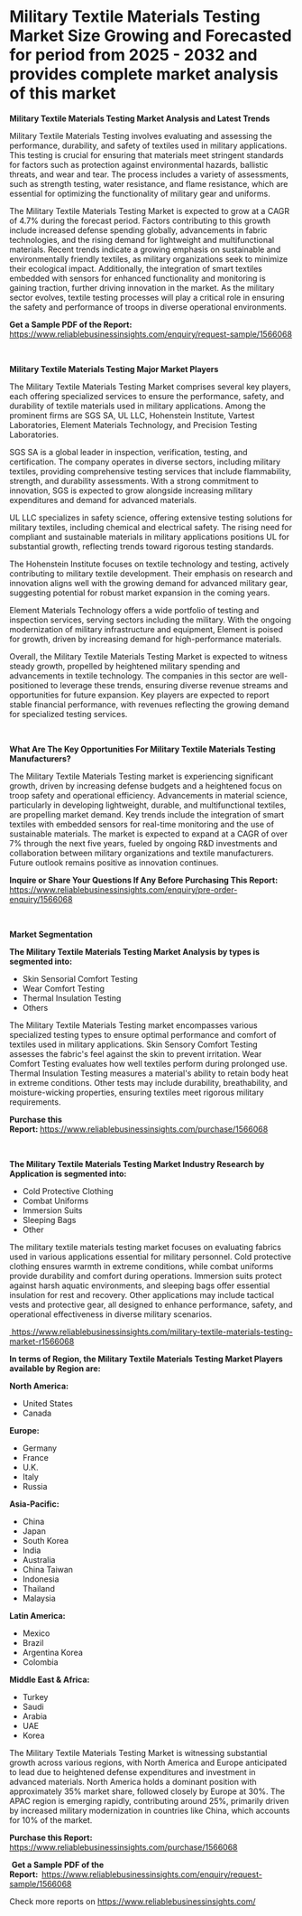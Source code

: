 <p><h1>Military Textile Materials Testing Market Size Growing and Forecasted for period from 2025 - 2032 and provides complete market analysis of this market</h1></p><p><strong>Military Textile Materials Testing Market Analysis and Latest Trends</strong></p>
<p><p>Military Textile Materials Testing involves evaluating and assessing the performance, durability, and safety of textiles used in military applications. This testing is crucial for ensuring that materials meet stringent standards for factors such as protection against environmental hazards, ballistic threats, and wear and tear. The process includes a variety of assessments, such as strength testing, water resistance, and flame resistance, which are essential for optimizing the functionality of military gear and uniforms.</p><p>The Military Textile Materials Testing Market is expected to grow at a CAGR of 4.7% during the forecast period. Factors contributing to this growth include increased defense spending globally, advancements in fabric technologies, and the rising demand for lightweight and multifunctional materials. Recent trends indicate a growing emphasis on sustainable and environmentally friendly textiles, as military organizations seek to minimize their ecological impact. Additionally, the integration of smart textiles embedded with sensors for enhanced functionality and monitoring is gaining traction, further driving innovation in the market. As the military sector evolves, textile testing processes will play a critical role in ensuring the safety and performance of troops in diverse operational environments.</p></p>
<p><strong>Get a Sample PDF of the Report:&nbsp;</strong> <a href="https://www.reliablebusinessinsights.com/enquiry/request-sample/1566068?utm_campaign=3356&utm_medium=2&utm_source=Github&utm_content=ia&utm_term=22032025&utm_id=military-textile-materials-testing">https://www.reliablebusinessinsights.com/enquiry/request-sample/1566068</a></p>
<p>&nbsp;</p>
<p><strong>Military Textile Materials Testing Major Market Players</strong></p>
<p><p>The Military Textile Materials Testing Market comprises several key players, each offering specialized services to ensure the performance, safety, and durability of textile materials used in military applications. Among the prominent firms are SGS SA, UL LLC, Hohenstein Institute, Vartest Laboratories, Element Materials Technology, and Precision Testing Laboratories.</p><p>SGS SA is a global leader in inspection, verification, testing, and certification. The company operates in diverse sectors, including military textiles, providing comprehensive testing services that include flammability, strength, and durability assessments. With a strong commitment to innovation, SGS is expected to grow alongside increasing military expenditures and demand for advanced materials.</p><p>UL LLC specializes in safety science, offering extensive testing solutions for military textiles, including chemical and electrical safety. The rising need for compliant and sustainable materials in military applications positions UL for substantial growth, reflecting trends toward rigorous testing standards.</p><p>The Hohenstein Institute focuses on textile technology and testing, actively contributing to military textile development. Their emphasis on research and innovation aligns well with the growing demand for advanced military gear, suggesting potential for robust market expansion in the coming years.</p><p>Element Materials Technology offers a wide portfolio of testing and inspection services, serving sectors including the military. With the ongoing modernization of military infrastructure and equipment, Element is poised for growth, driven by increasing demand for high-performance materials.</p><p>Overall, the Military Textile Materials Testing Market is expected to witness steady growth, propelled by heightened military spending and advancements in textile technology. The companies in this sector are well-positioned to leverage these trends, ensuring diverse revenue streams and opportunities for future expansion. Key players are expected to report stable financial performance, with revenues reflecting the growing demand for specialized testing services.</p></p>
<p>&nbsp;</p>
<p><strong>What Are The Key Opportunities For Military Textile Materials Testing Manufacturers?</strong></p>
<p><p>The Military Textile Materials Testing market is experiencing significant growth, driven by increasing defense budgets and a heightened focus on troop safety and operational efficiency. Advancements in material science, particularly in developing lightweight, durable, and multifunctional textiles, are propelling market demand. Key trends include the integration of smart textiles with embedded sensors for real-time monitoring and the use of sustainable materials. The market is expected to expand at a CAGR of over 7% through the next five years, fueled by ongoing R&D investments and collaboration between military organizations and textile manufacturers. Future outlook remains positive as innovation continues.</p></p>
<p><strong>Inquire or Share Your Questions If Any Before Purchasing This Report:</strong> <a href="https://www.reliablebusinessinsights.com/enquiry/pre-order-enquiry/1566068?utm_campaign=3356&utm_medium=2&utm_source=Github&utm_content=ia&utm_term=22032025&utm_id=military-textile-materials-testing">https://www.reliablebusinessinsights.com/enquiry/pre-order-enquiry/1566068</a></p>
<p>&nbsp;</p>
<p><strong>Market Segmentation</strong></p>
<p><strong>The Military Textile Materials Testing Market Analysis by types is segmented into:</strong></p>
<p><ul><li>Skin Sensorial Comfort Testing</li><li>Wear Comfort Testing</li><li>Thermal Insulation Testing</li><li>Others</li></ul></p>
<p><p>The Military Textile Materials Testing market encompasses various specialized testing types to ensure optimal performance and comfort of textiles used in military applications. Skin Sensory Comfort Testing assesses the fabric's feel against the skin to prevent irritation. Wear Comfort Testing evaluates how well textiles perform during prolonged use. Thermal Insulation Testing measures a material's ability to retain body heat in extreme conditions. Other tests may include durability, breathability, and moisture-wicking properties, ensuring textiles meet rigorous military requirements.</p></p>
<p><strong>Purchase this Report:&nbsp;</strong><a href="https://www.reliablebusinessinsights.com/purchase/1566068?utm_campaign=3356&utm_medium=2&utm_source=Github&utm_content=ia&utm_term=22032025&utm_id=military-textile-materials-testing">https://www.reliablebusinessinsights.com/purchase/1566068</a></p>
<p>&nbsp;</p>
<p><strong>The Military Textile Materials Testing Market Industry Research by Application is segmented into:</strong></p>
<p><ul><li>Cold Protective Clothing</li><li>Combat Uniforms</li><li>Immersion Suits</li><li>Sleeping Bags</li><li>Other</li></ul></p>
<p><p>The military textile materials testing market focuses on evaluating fabrics used in various applications essential for military personnel. Cold protective clothing ensures warmth in extreme conditions, while combat uniforms provide durability and comfort during operations. Immersion suits protect against harsh aquatic environments, and sleeping bags offer essential insulation for rest and recovery. Other applications may include tactical vests and protective gear, all designed to enhance performance, safety, and operational effectiveness in diverse military scenarios.</p></p>
<p><a href="https://www.reliablebusinessinsights.com/military-textile-materials-testing-market-r1566068?utm_campaign=3356&utm_medium=2&utm_source=Github&utm_content=ia&utm_term=22032025&utm_id=military-textile-materials-testing">&nbsp;https://www.reliablebusinessinsights.com/military-textile-materials-testing-market-r1566068</a></p>
<p><strong>In terms of Region, the Military Textile Materials Testing Market Players available by Region are:</strong></p>
<p>
    <p> <strong> North America: </strong>
        <ul>
            <li>United States</li>
            <li>Canada</li>
        </ul>
        </p> 
    <p> <strong> Europe: </strong>
        <ul>
            <li>Germany</li>
            <li>France</li>
            <li>U.K.</li>
            <li>Italy</li>
            <li>Russia</li>
        </ul>
        </p> 
    <p> <strong> Asia-Pacific: </strong>
        <ul>
            <li>China</li>
            <li>Japan</li>
            <li>South Korea</li>
            <li>India</li>
            <li>Australia</li>
            <li>China Taiwan</li>
            <li>Indonesia</li>
            <li>Thailand</li>
            <li>Malaysia</li>
        </ul>
        </p> 
    <p> <strong> Latin America: </strong>
        <ul>
            <li>Mexico</li>
            <li>Brazil</li>
            <li>Argentina Korea</li>
            <li>Colombia</li>
        </ul>
        </p> 
    <p> <strong> Middle East & Africa: </strong>
        <ul>
            <li>Turkey</li>
            <li>Saudi</li>
            <li>Arabia</li>
            <li>UAE</li>
            <li>Korea</li>
        </ul>
    </p>
    </p>
<p><p>The Military Textile Materials Testing Market is witnessing substantial growth across various regions, with North America and Europe anticipated to lead due to heightened defense expenditures and investment in advanced materials. North America holds a dominant position with approximately 35% market share, followed closely by Europe at 30%. The APAC region is emerging rapidly, contributing around 25%, primarily driven by increased military modernization in countries like China, which accounts for 10% of the market.</p></p>
<p><strong>Purchase this Report: </strong><a href="https://www.reliablebusinessinsights.com/purchase/1566068?utm_campaign=3356&utm_medium=2&utm_source=Github&utm_content=ia&utm_term=22032025&utm_id=military-textile-materials-testing">https://www.reliablebusinessinsights.com/purchase/1566068</a></p>
<p>&nbsp;<strong>Get a Sample PDF of the Report:&nbsp;&nbsp;</strong><a href="https://www.reliablebusinessinsights.com/enquiry/request-sample/1566068?utm_campaign=3356&utm_medium=2&utm_source=Github&utm_content=ia&utm_term=22032025&utm_id=military-textile-materials-testing">https://www.reliablebusinessinsights.com/enquiry/request-sample/1566068</a></p>
<p><strong></strong></p>
<p>Check more reports on <a href="https://www.reliablebusinessinsights.com/?utm_campaign=3356&utm_medium=2&utm_source=Github&utm_content=ia&utm_term=22032025&utm_id=military-textile-materials-testing">https://www.reliablebusinessinsights.com/</a></p>